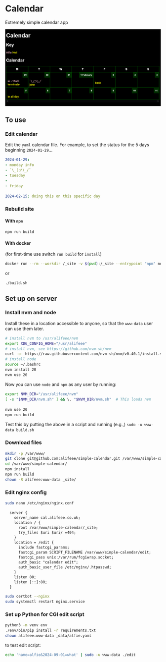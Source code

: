 # Calendar

Extremely simple calendar app

![Screenshot of page](images/calendar.png)

## To use

### Edit calendar

Edit the `yaml` calendar file. For example, to set the status for the 5 days beginning `2024-01-29`...

```yaml
2024-01-29:
- monday info
- ¯\_(ツ)_/¯
- tuesday
-
- friday

2024-02-15: doing this on this specific day
```

### Rebuild site

#### With `npm`

```bash
npm run build
```

#### With docker

(for first-time use switch `run build` for `install`)

```bash
docker run --rm --workdir /_site -v $(pwd):/_site --entrypoint "npm" node:18.16.1-alpine3.18 run build
```

or

```bash
./build.sh
```

## Set up on server

### Install nvm and node

Install these in a location accessible to anyone, so that the `www-data` user can use them later.

```bash
# install nvm to /usr/alifeee/nvm
export XDG_CONFIG_HOME="/usr/alifeee"
# install nvm, see https://github.com/nvm-sh/nvm
curl -o- https://raw.githubusercontent.com/nvm-sh/nvm/v0.40.1/install.sh | bash
# install node
source ~/.bashrc
nvm install 20
nvm use 20
```

Now you can use `node` and `npm` as any user by running:

```bash
export NVM_DIR="/usr/alifeee/nvm"
[ -s "$NVM_DIR/nvm.sh" ] && \. "$NVM_DIR/nvm.sh"  # This loads nvm

nvm use 20
npm run build
```

Test this by putting the above in a script and running (e.g.,) `sudo -u www-data build.sh`

### Download files

```bash
mkdir -p /var/www/
git clone git@github.com:alifeee/simple-calendar.git /var/www/simple-calendar/
cd /var/www/simple-calendar/
npm install
npm run build
chown -R alifeee:www-data _site/
```

### Edit nginx config

```bash
sudo nano /etc/nginx/nginx.conf
```

```nginx
  server {
    server_name cal.alifeee.co.uk;
    location / {
      root /var/www/simple-calendar/_site;
      try_files $uri $uri/ =404;
    }
    location = /edit {
      include fastcgi_params;
      fastcgi_param SCRIPT_FILENAME /var/www/simple-calendar/edit;
      fastcgi_pass unix:/var/run/fcgiwrap.socket;
      auth_basic "calendar edit";
      auth_basic_user_file /etc/nginx/.htpasswd;
    }
    listen 80;
    listen [::]:80;
  }
```

```bash
sudo certbot --nginx
sudo systemctl restart nginx.service
```

### Set up Python for CGI edit script

```bash
python3 -m venv env
./env/bin/pip install -r requirements.txt
chown alifeee:www-data _data/alfie.yaml
```

to test edit script:

```bash
echo 'name=alfie&2024-09-01=what' | sudo -u www-data ./edit
```
